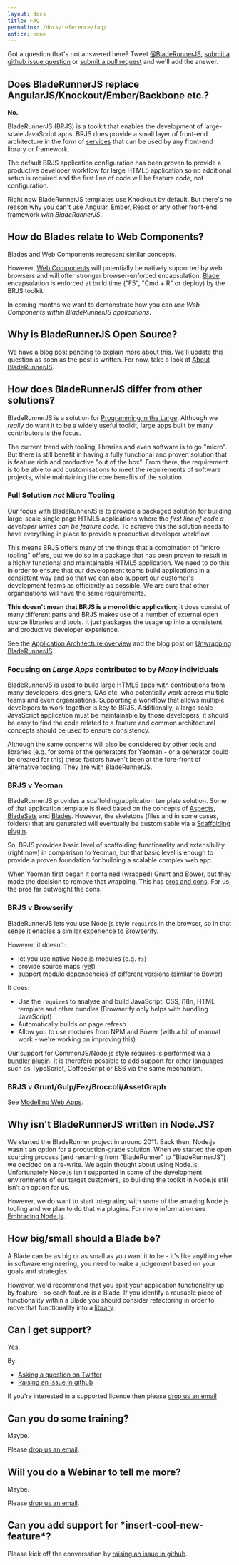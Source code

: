 ```yaml
---
layout: docs
title: FAQ
permalink: /docs/reference/faq/
notice: none
---
```


<div class="alert alert-warning">
    <p>
        Got a question that's not answered here? Tweet <a href="//twitter.com/bladerunnerjs">@BladeRunnerJS</a>, <a href="https://github.com/BladeRunnerJS/brjs-site/issues/new?title=Question%3A%20">submit a github issue question</a> or <a href="//github.com/BladeRunnerJS/brjs-site">submit a pull request</a> and we'll add the answer.
    </p>
</div>

## Does BladeRunnerJS replace AngularJS/Knockout/Ember/Backbone etc.?

**No.**

BladeRunnerJS (BRJS) is a toolkit that enables the development of large-scale JavaScript apps. BRJS does provide a small layer of front-end architecture in the form of [services](/docs/concepts/service_registry) that can be used by any front-end library or framework.

The default BRJS application configuration has been proven to provide a productive developer workflow for large HTML5 application so no additional setup is required and the first line of code will be feature code, not configuration.

Right now BladeRunnerJS templates use Knockout by default. But there's no reason why you can't use Angular, Ember, React or any other front-end framework *with BladeRunnerJS*.

## How do Blades relate to Web Components?

Blades and Web Components represent similar concepts.

However, [Web Components](http://www.w3.org/TR/components-intro/) will potentially be natively supported by web browsers and will offer stronger browser-enforced encapsulation. [Blade](/docs/concepts/blades/) encapsulation is enforced at build time ("F5", "Cmd + R" or deploy) by the BRJS toolkit.

In coming months we want to demonstrate how you can *use Web Components within BladeRunnerJS applications*.

## Why is BladeRunnerJS Open Source?

We have a blog post pending to explain more about this. We'll update this question as soon as the post is written. For now, take a look at [About BladeRunnerJS](/about/).

## How does BladeRunnerJS differ from other solutions?

BladeRunnerJS is a solution for [Programming in the Large](http://en.wikipedia.org/wiki/Programming_in_the_large_and_programming_in_the_small). Although we *really* do want it to be a widely useful toolkit, large apps built by many contributors is the focus.

The current trend with tooling, libraries and even software is to go "micro". But there is still benefit in having a fully functional and proven solution that is feature rich and productive "out of the box". From there, the requirement is to be able to add customisations to meet the requirements of software projects, while maintaining the core benefits of the solution.

### Full Solution *not* Micro Tooling

Our focus with BladeRunnerJS is to provide a packaged solution for building large-scale single page HTML5 applications where the *first line of code a developer writes can be feature code*. To achieve this the solution needs to have everything in place to provide a productive developer workflow.

This means BRJS offers many of the things that a combination of "micro tooling" offers, but we do so in a package that has been proven to result in a highly functional and maintainable HTML5 application. We need to do this in order to ensure that our development teams build applications in a consistent way and so that we can also support our customer's development teams as efficiently as possible. We are sure that other organisations will have the same requirements.

**This doesn't mean that BRJS is a monolithic application**; it does consist of many different parts and BRJS makes use of a number of external open source libraries and tools. It just packages the usage up into a consistent and productive developer experience.

See the [Application Architecture overview](/docs/concepts/app_architecture/) and the blog post on [Unwrapping BladeRunnerJS](http://bladerunnerjs.org/blog/unwrapping-bladerunnerjs/).

### Focusing on *Large Apps* contributed to by *Many* individuals

BladeRunnerJS is used to build large HTML5 apps with contributions from many developers, designers, QAs etc. who potentially work across multiple teams and even organisations. Supporting a workflow that allows multiple developers to work together is key to BRJS. Additionally, a large scale JavaScript application must be maintainable by those developers; it should be easy to find the code related to a feature and common architectural concepts should be used to ensure consistency.

Although the same concerns will also be considered by other tools and libraries (e.g. for some of the generators for Yeoman - or a generator could be created for this) these factors haven't been at the fore-front of alternative tooling. They are with BladeRunnerJS.

### BRJS v Yeoman

BladeRunnerJS provides a scaffolding/application template solution. Some of that application template is fixed based on the concepts of [Aspects](/docs/concepts/aspects), [BladeSets](/docs/concepts/bladesets) and [Blades](/docs/concepts/blades). However, the skeletons (files and in some cases, folders) that are generated will eventually be customisable via a [Scaffolding plugin](https://github.com/BladeRunnerJS/brjs/issues/126).

So, BRJS provides basic level of scaffolding functionality and extensibility (right now) in comparison to Yeoman, but that basic level is enough to provide a proven foundation for building a scalable complex web app.

When Yeoman first began it contained (wrapped) Grunt and Bower, but they made the decision to remove that wrapping. This has [pros and cons](https://github.com/yeoman/yeoman/issues/864). For us, the pros far outweight the cons.

### BRJS v Browserify

BladeRunnerJS lets you use Node.js style `require`s in the browser, so in that sense it enables a similar experience to [Browserify](http://browserify.org/).

However, it doesn't:

* let you use native Node.js modules (e.g. `fs`)
* provide source maps ([yet](https://github.com/BladeRunnerJS/brjs/issues/538))
* support module dependencies of different versions (similar to Bower)

It does:

* Use the `require`s to analyse and build JavaScript, CSS, i18n, HTML template and other bundles (Browserify only helps with bundling JavaScript)
* Automatically builds on page refresh
* Allow you to use modules from NPM and Bower (with a bit of manual work - we're working on improving this)

Our support for CommonJS/Node.js style requires is performed via a [bundler plugin](https://github.com/BladeRunnerJS/brjs/wiki/BladeRunnerJS-Plugin-Development-Guide#bundler-plug-in-relationships). It is therefore possible to add support for other languages such as TypeScript, CoffeeScript or ES6 via the same mechanism.

### BRJS v Grunt/Gulp/Fez/Broccoli/AssetGraph

See [Modelling Web Apps](/blog/modelling-webapps/).

## Why isn't BladeRunnerJS written in Node.JS?

We started the BladeRunner project in around 2011. Back then, Node.js wasn't an option for a production-grade solution. When we started the open sourcing process (and renaming from "BladeRunner" to "BladeRunnerJS") we decided on a re-write. We again thought about using Node.js. Unfortunately Node.js isn't supported in some of the development environments of our target customers, so building the toolkit in Node.js still isn't an option for us.

However, we do want to start integrating with some of the amazing Node.js tooling and we plan to do that via plugins. For more information see [Embracing Node.js](http://bladerunnerjs.org/blog/embracing-nodejs/).

## How big/small should a Blade be?

A Blade can be as big or as small as you want it to be - it's like anything else in software engineering, you need to make a judgement based on your goals and strategies.

However, we'd recommend that you split your application functionality up by feature - so each feature is a Blade. If you identify a reusable piece of functionality within a Blade you should consider refactoring in order to move that functionality into a [library](/docs/concepts/libraries/).

## Can I get support?

Yes.

By:

* [Asking a question on Twitter](https://twitter.com/BladeRunnerJS)
* [Raising an issue in github](https://github.com/BladeRunnerJS/brjs/issues/new)

If you're interested in a supported licence then please [drop us an email](mailto:bladerunnerjs@caplin.com)

## Can you do some training?

Maybe.

Please [drop us an email](mailto:bladerunnerjs@caplin.com).

## Will you do a Webinar to tell me more?

Maybe.

Please [drop us an email](mailto:bladerunnerjs@caplin.com).

## Can you add support for \*insert-cool-new-feature\*?

Please kick off the conversation by [raising an issue in github](https://github.com/BladeRunnerJS/brjs/issues/new).
